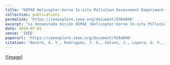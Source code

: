 ```yaml
---
title: "HIPAE Helicopter-borne In-situ Pollution Assessment Experiment: plataforma alternativa para la medición de contaminantes en capas verticales"
collection: publications
permalink: 'https://ieeexplore.ieee.org/document/9364040'
excerpt: "La denominada misión HIPAE (Helicopter-borne In-situ Pollution Assessment Experiment) desarrolló una prueba de concepto dentro de una aeronave de la Fuerza Aérea Colombiana, sobrevolando el Valle de Aburrá para transportar dos tipos de contadores de partículas PM2.5 y PM10, así como dos versiones de las plataformas en desarrollo llamadas Simple para medir variables meteorológicas (humedad relativa, presión barométrica, temperatura), altitud, geo-posición y ocho tipos de gases CO 2 , H 2 , NO 2 , NH 3 , C 2 H 6 OH, CH 4 , C 4 H 10 , C 3 H 8 . Adicionalmente, un experimento con nano filtros demostró su capacidad para capturar material particulado, el cual fue analizado mediante microscopía electrónica de barrido combinada con espectroscopía de rayos-X (EDX). Los resultados de EDX arrojaron información valiosa sobre la morfología y química a nivel de partícula en la atmósfera urbana por encima de la altura de las estaciones de medición tradicionales. Fué posible visualizar en los datos altas concentraciones de compuestos de aerosol y gases como CO, NO 2 y CH 4 , cuyos valores fueron menores en áreas rurales y forestales en comparación con áreas urbanas según lo esperado. La plataforma Simple mostró un comportamiento adecuado manteniéndose dentro de sus niveles de incertidumbre, indicando la utilidad de los datos adquiridos como primer paso a siguiente ejercicio para ser utilizadas en aeronaves comerciales o militares con el objetivo de suministrar constantemente, a los modelos meteorológicos y químicos de transporte, información in-situ para actividades de asimilación de datos basadas en ensamble, tanto secuencial (EnKF) como variacionalmente (4DenVar), como en actividades de fusión de datos para la toma de decisiones."
date: 2019-07-01
venue: 'IEEE'
paperurl: 'https://ieeexplore.ieee.org/document/9364040'
citation: 'Botero, A. Y., Rodriguez, J. S., Gálvez, J., Lopera, D. V., Montilla, E., Marulanda, J. I., ... & Quintero, O. L. (2019, August). HIPAE helicopter-borne in-situ pollution assessment experiment: Plataforma alternativa para la medición de contaminantes en capas verticales. In 2019 Congreso Colombiano y Conferencia Internacional de Calidad de Aire y Salud Pública (CASP) (pp. 1-5). IEEE.'
---
```



[![image]](https://github.com/ayarceb/ayarceb.github.io/blob/master/_publications/HIPAE.png)


